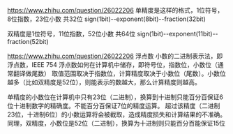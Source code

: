https://www.zhihu.com/question/26022206
单精度是这样的格式，1位符号，8位指数，23位小数  共32位
sign(1bit)--exponent(8bit)--fraction(32bit)

双精度是1位符号，11位指数，52位小数  共64位
 sign(1bit)--exponent(11bit)--fraction(52bit)

https://www.zhihu.com/question/26022206
浮点数
小数的二进制表示法，即浮点数，IEEE 754
浮点数如何在计算机中储存，即符号位，指数位，小数位（通常翻译做尾数）
取值范围取决于指数位，计算精度取决于小数位（尾数）。小数位越多（比如双精度是52位），则能表示的数越大，那么计算精度则越高。

单精度的小数位在计算机中只有23位（二进制），换算到十进制只能百分百保证6位十进制数字的精确度。不能百分百保证7位的精度运算。
超过该精度（二进制23位，十进制6位）的小数运算将会被截取，造成精度损失和计算结果的不准确。
同理，双精度，小数位是52位（二进制），换算为十进制则只能百分百能保证15位
